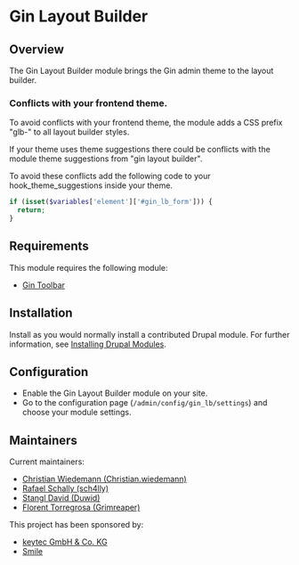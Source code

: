 # Gin Layout Builder

## Overview

The Gin Layout Builder module brings the Gin admin theme to the layout builder.

### Conflicts with your frontend theme.

To avoid conflicts with your frontend theme, the module adds a CSS prefix "glb-"
to all layout builder styles.

If your theme uses theme suggestions there could be conflicts with the module
theme suggestions from "gin layout builder".

To avoid these conflicts add the following code to your
hook_theme_suggestions inside your theme.

```php
if (isset($variables['element']['#gin_lb_form'])) {
  return;
}
```

## Requirements

This module requires the following module:

* [Gin Toolbar](https://www.drupal.org/project/gin_toolbar)

## Installation

Install as you would normally install a contributed Drupal module. For further
information, see [Installing Drupal Modules](https://www.drupal.org/docs/extending-drupal/installing-drupal-modules).

## Configuration

* Enable the Gin Layout Builder module on your site.
* Go to the configuration page (`/admin/config/gin_lb/settings`) and choose your
  module settings.

## Maintainers

Current maintainers:
* [Christian Wiedemann (Christian.wiedemann)](https://www.drupal.org/user/861002)
* [Rafael Schally (sch4lly)](https://www.drupal.org/user/856550)
* [Stangl David (Duwid)](https://www.drupal.org/user/2693877)
* [Florent Torregrosa (Grimreaper)](https://www.drupal.org/user/2388214)

This project has been sponsored by:
* [keytec GmbH & Co. KG](https://www.keytec.de/)
* [Smile](https://https://www.smile.eu)
